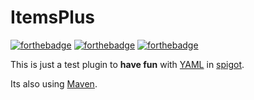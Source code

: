 # ItemsPlus 

[![forthebadge](https://forthebadge.com/images/badges/built-with-love.svg)](https://forthebadge.com) 
[![forthebadge](https://forthebadge.com/images/badges/made-with-java.svg)](https://forthebadge.com) 
[![forthebadge](https://forthebadge.com/images/badges/it-works-why.svg)](https://forthebadge.com) 

This is just a  test plugin to **have fun** with [YAML](https://yaml.org/) in [spigot](https://spigotmc.org).

Its also using [Maven](https://maven.apache.org/).